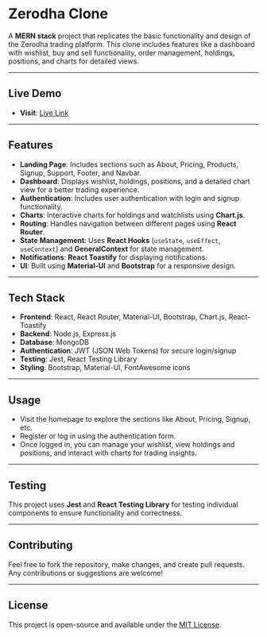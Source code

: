 # Zerodha Clone

A **MERN stack** project that replicates the basic functionality and design of the Zerodha trading platform. This clone includes features like a dashboard with wishlist, buy and sell functionality, order management, holdings, positions, and charts for detailed views.

---

## Live Demo

- **Visit**: [Live Link](https://zerodhafront.vercel.app/)

---

## Features

- **Landing Page**: Includes sections such as About, Pricing, Products, Signup, Support, Footer, and Navbar.
- **Dashboard**: Displays wishlist, holdings, positions, and a detailed chart view for a better trading experience.
- **Authentication**: Includes user authentication with login and signup functionality.
- **Charts**: Interactive charts for holdings and watchlists using **Chart.js**.
- **Routing**: Handles navigation between different pages using **React Router**.
- **State Management**: Uses **React Hooks** (`useState`, `useEffect`, `useContext`) and **GeneralContext** for state management.
- **Notifications**: **React Toastify** for displaying notifications.
- **UI**: Built using **Material-UI** and **Bootstrap** for a responsive design.

---

## Tech Stack

- **Frontend**: React, React Router, Material-UI, Bootstrap, Chart.js, React-Toastify
- **Backend**: Node.js, Express.js
- **Database**: MongoDB
- **Authentication**: JWT (JSON Web Tokens) for secure login/signup
- **Testing**: Jest, React Testing Library
- **Styling**: Bootstrap, Material-UI, FontAwesome icons

---

## Usage

- Visit the homepage to explore the sections like About, Pricing, Signup, etc.
- Register or log in using the authentication form.
- Once logged in, you can manage your wishlist, view holdings and positions, and interact with charts for trading insights.

---

## Testing

This project uses **Jest** and **React Testing Library** for testing individual components to ensure functionality and correctness.

---

## Contributing

Feel free to fork the repository, make changes, and create pull requests. Any contributions or suggestions are welcome!

---

## License

This project is open-source and available under the [MIT License](LICENSE).
